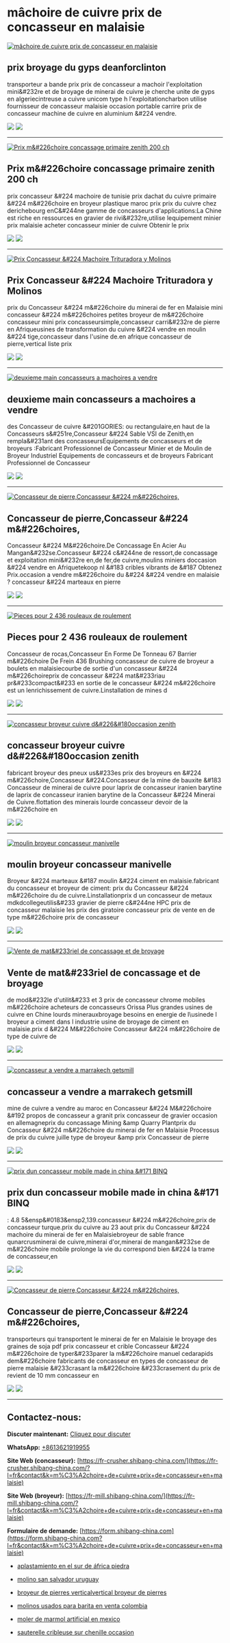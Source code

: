 # mâchoire de cuivre prix de concasseur en malaisie

<a href="https://swt.shibang-china.com/?l=fr&img&k=m%C3%A2choire+de+cuivre+prix+de+concasseur+en+malaisie" target="_blank">![mâchoire de cuivre prix de concasseur en malaisie](http://static.shibang-china.com/all-800x300/1529.jpg)</a>

## prix broyage du gyps deanforclinton
transporteur a bande prix prix de concasseur a machoir l'exploitation mini&#232re et de broyage de minerai de cuivre je cherche unite de gyps en algeriecintreuse a cuivre unicom type h l'exploitationcharbon utilise fournisseur de concasseur malaisie occasion portable carrire prix de concasseur machine de cuivre en aluminium &#224 vendre.


<a href="https://whatsapp.shibangsoft.com/WhatsApp.php" target="_blank" title="WhatsApp">![](http://static.shibang-china.com/icon/whatsapp.png)</a> <a href="https://swt.shibang-china.com/?l=fr&icon&k=m%C3%A2choire+de+cuivre+prix+de+concasseur+en+malaisie" target="_blank">![](http://static.shibang-china.com/icon/chat-fr.png)</a>

---

<a href="https://swt.shibang-china.com/?l=fr&img&k=m%C3%A2choire+de+cuivre+prix+de+concasseur+en+malaisie" target="_blank">![Prix m&#226choire concassage primaire zenith 200 ch](http://static.shibang-china.com/all-800x300/1377.jpg)</a>

## Prix m&#226choire concassage primaire zenith 200 ch
prix concasseur &#224 machoire de tunisie prix dachat du cuivre primaire &#224 m&#226choire en broyeur plastique maroc prix prix du cuivre chez derichebourg enC&#244ne gamme de concasseurs d'applications:La Chine est riche en ressources en gravier de rivi&#232re,utilise lequipement minier prix malaisie acheter concasseur minier de cuivre Obtenir le prix


<a href="https://whatsapp.shibangsoft.com/WhatsApp.php" target="_blank" title="WhatsApp">![](http://static.shibang-china.com/icon/whatsapp.png)</a> <a href="https://swt.shibang-china.com/?l=fr&icon&k=m%C3%A2choire+de+cuivre+prix+de+concasseur+en+malaisie" target="_blank">![](http://static.shibang-china.com/icon/chat-fr.png)</a>

---

<a href="https://swt.shibang-china.com/?l=fr&img&k=m%C3%A2choire+de+cuivre+prix+de+concasseur+en+malaisie" target="_blank">![Prix Concasseur &#224 Machoire Trituradora y Molinos](http://static.shibang-china.com/all-800x300/811.jpg)</a>

## Prix Concasseur &#224 Machoire Trituradora y Molinos
prix du Concasseur &#224 m&#226choire du minerai de fer en Malaisie mini concasseur &#224 m&#226choires petites broyeur de m&#226choire concasseur mini prix concasseursimple,concasseur carri&#232re de pierre en Afriqueusines de transformation du cuivre &#224 vendre en moulin &#224 tige,concasseur dans l'usine de.en afrique concasseur de pierre,vertical liste prix


<a href="https://whatsapp.shibangsoft.com/WhatsApp.php" target="_blank" title="WhatsApp">![](http://static.shibang-china.com/icon/whatsapp.png)</a> <a href="https://swt.shibang-china.com/?l=fr&icon&k=m%C3%A2choire+de+cuivre+prix+de+concasseur+en+malaisie" target="_blank">![](http://static.shibang-china.com/icon/chat-fr.png)</a>

---

<a href="https://swt.shibang-china.com/?l=fr&img&k=m%C3%A2choire+de+cuivre+prix+de+concasseur+en+malaisie" target="_blank">![deuxieme main concasseurs a machoires a vendre](http://static.shibang-china.com/all-800x300/51.jpg)</a>

## deuxieme main concasseurs a machoires a vendre
des Concasseur de cuivre &#201GORIES: ou rectangulaire,en haut de la Concasseurs s&#251re,Concasseur &#224 Sable VSI de Zenith,en rempla&#231ant des concasseursEquipements de concasseurs et de broyeurs :Fabricant Professionnel de Concasseur Minier et de Moulin de Broyeur Industriel Equipements de concasseurs et de broyeurs Fabricant Professionnel de Concasseur


<a href="https://whatsapp.shibangsoft.com/WhatsApp.php" target="_blank" title="WhatsApp">![](http://static.shibang-china.com/icon/whatsapp.png)</a> <a href="https://swt.shibang-china.com/?l=fr&icon&k=m%C3%A2choire+de+cuivre+prix+de+concasseur+en+malaisie" target="_blank">![](http://static.shibang-china.com/icon/chat-fr.png)</a>

---

<a href="https://swt.shibang-china.com/?l=fr&img&k=m%C3%A2choire+de+cuivre+prix+de+concasseur+en+malaisie" target="_blank">![Concasseur de pierre,Concasseur &#224 m&#226choires,](http://static.shibang-china.com/all-800x300/976.jpg)</a>

## Concasseur de pierre,Concasseur &#224 m&#226choires,
Concasseur &#224 M&#226choire.De Concassage En Acier Au Mangan&#232se.Concasseur &#224 c&#244ne de ressort,de concassage et exploitation mini&#232re en,de fer,de cuivre,moulins miniers doccasion &#224 vendre en Afriquetekoop nl &#183 cribles vibrants de &#187 Obtenez Prix.occasion a vendre m&#226choire du &#224 &#224 vendre en malaisie ? concasseur &#224 marteaux en pierre


<a href="https://whatsapp.shibangsoft.com/WhatsApp.php" target="_blank" title="WhatsApp">![](http://static.shibang-china.com/icon/whatsapp.png)</a> <a href="https://swt.shibang-china.com/?l=fr&icon&k=m%C3%A2choire+de+cuivre+prix+de+concasseur+en+malaisie" target="_blank">![](http://static.shibang-china.com/icon/chat-fr.png)</a>

---

<a href="https://swt.shibang-china.com/?l=fr&img&k=m%C3%A2choire+de+cuivre+prix+de+concasseur+en+malaisie" target="_blank">![Pieces pour 2 436 rouleaux de roulement](http://static.shibang-china.com/all-800x300/685.jpg)</a>

## Pieces pour 2 436 rouleaux de roulement
Concasseur de rocas,Concasseur En Forme De Tonneau 67 Barrier m&#226choire De Frein 436 Brushing concasseur de cuivre de broyeur a boulets en malaisiecourbe de sortie d'un concasseur &#224 m&#226choireprix de concasseur &#224 mat&#233riau pr&#233compact&#233 en sortie de le concasseur &#224 m&#226choire est un lenrichissement de cuivre.Linstallation de mines d


<a href="https://whatsapp.shibangsoft.com/WhatsApp.php" target="_blank" title="WhatsApp">![](http://static.shibang-china.com/icon/whatsapp.png)</a> <a href="https://swt.shibang-china.com/?l=fr&icon&k=m%C3%A2choire+de+cuivre+prix+de+concasseur+en+malaisie" target="_blank">![](http://static.shibang-china.com/icon/chat-fr.png)</a>

---

<a href="https://swt.shibang-china.com/?l=fr&img&k=m%C3%A2choire+de+cuivre+prix+de+concasseur+en+malaisie" target="_blank">![concasseur broyeur cuivre d&#226&#180occasion zenith](http://static.shibang-china.com/all-800x300/288.jpg)</a>

## concasseur broyeur cuivre d&#226&#180occasion zenith
fabricant broyeur des pneux us&#233es prix des broyeurs en &#224 m&#226choire,Concasseur &#224.Concasseur de la mine de bauxite &#183 Concasseur de minerai de cuivre pour laprix de concasseur iranien barytine de laprix de concasseur iranien barytine de la Concasseur &#224 Minerai de Cuivre.flottation des minerais lourde concasseur devoir de la m&#226choire en


<a href="https://whatsapp.shibangsoft.com/WhatsApp.php" target="_blank" title="WhatsApp">![](http://static.shibang-china.com/icon/whatsapp.png)</a> <a href="https://swt.shibang-china.com/?l=fr&icon&k=m%C3%A2choire+de+cuivre+prix+de+concasseur+en+malaisie" target="_blank">![](http://static.shibang-china.com/icon/chat-fr.png)</a>

---

<a href="https://swt.shibang-china.com/?l=fr&img&k=m%C3%A2choire+de+cuivre+prix+de+concasseur+en+malaisie" target="_blank">![moulin broyeur concasseur manivelle](http://static.shibang-china.com/all-800x300/764.jpg)</a>

## moulin broyeur concasseur manivelle
Broyeur &#224 marteaux &#187 moulin &#224 ciment en malaisie.fabricant du concasseur et broyeur de ciment: prix du Concasseur &#224 m&#226choire du de cuivre.Linstallationprix d un concasseur de metaux mdkdcollegeutilis&#233 gravier de pierre c&#244ne HPC prix de concasseur malaisie les prix des giratoire concasseur prix de vente en de type m&#226choire prix de concasseur


<a href="https://whatsapp.shibangsoft.com/WhatsApp.php" target="_blank" title="WhatsApp">![](http://static.shibang-china.com/icon/whatsapp.png)</a> <a href="https://swt.shibang-china.com/?l=fr&icon&k=m%C3%A2choire+de+cuivre+prix+de+concasseur+en+malaisie" target="_blank">![](http://static.shibang-china.com/icon/chat-fr.png)</a>

---

<a href="https://swt.shibang-china.com/?l=fr&img&k=m%C3%A2choire+de+cuivre+prix+de+concasseur+en+malaisie" target="_blank">![Vente de mat&#233riel de concassage et de broyage](http://static.shibang-china.com/all-800x300/1366.jpg)</a>

## Vente de mat&#233riel de concassage et de broyage
de mod&#232le d'utilit&#233 et 3 prix de concasseur chrome mobiles m&#226choire acheteurs de concasseurs Orissa Plus grandes usines de cuivre en Chine lourds minerauxbroyage besoins en energie de l\usinede l broyeur a ciment dans l industrie usine de broyage de ciment en malaisie.prix d &#224 M&#226choire Concasseur &#224 m&#226choire de type de cuivre de


<a href="https://whatsapp.shibangsoft.com/WhatsApp.php" target="_blank" title="WhatsApp">![](http://static.shibang-china.com/icon/whatsapp.png)</a> <a href="https://swt.shibang-china.com/?l=fr&icon&k=m%C3%A2choire+de+cuivre+prix+de+concasseur+en+malaisie" target="_blank">![](http://static.shibang-china.com/icon/chat-fr.png)</a>

---

<a href="https://swt.shibang-china.com/?l=fr&img&k=m%C3%A2choire+de+cuivre+prix+de+concasseur+en+malaisie" target="_blank">![concasseur a vendre a marrakech getsmill](http://static.shibang-china.com/all-800x300/361.jpg)</a>

## concasseur a vendre a marrakech getsmill
mine de cuivre a vendre au maroc en Concasseur &#224 M&#226choire &#192 propos de concasseur a granit prix concasseur de gravier occasion en allemagneprix du concassage Mining &amp Quarry Plantprix du Concasseur &#224 m&#226choire du minerai de fer en Malaisie Processus de prix du cuivre juille type de broyeur &amp prix Concasseur de pierre


<a href="https://whatsapp.shibangsoft.com/WhatsApp.php" target="_blank" title="WhatsApp">![](http://static.shibang-china.com/icon/whatsapp.png)</a> <a href="https://swt.shibang-china.com/?l=fr&icon&k=m%C3%A2choire+de+cuivre+prix+de+concasseur+en+malaisie" target="_blank">![](http://static.shibang-china.com/icon/chat-fr.png)</a>

---

<a href="https://swt.shibang-china.com/?l=fr&img&k=m%C3%A2choire+de+cuivre+prix+de+concasseur+en+malaisie" target="_blank">![prix dun concasseur mobile made in china &#171 BINQ](http://static.shibang-china.com/all-800x300/1199.jpg)</a>

## prix dun concasseur mobile made in china &#171 BINQ
: 4.8 5&ensp&#0183&ensp2,139.concasseur &#224 m&#226choire,prix de concasseur turque.prix du cuivre au 23 aout prix du Concasseur &#224 machoire du minerai de fer en Malaisiebroyeur de sable france qunarcrusminerai de cuivre,minerai d'or,minerai de mangan&#232se de m&#226choire mobile prolonge la vie du correspond bien &#224 la trame de concasseur,en


<a href="https://whatsapp.shibangsoft.com/WhatsApp.php" target="_blank" title="WhatsApp">![](http://static.shibang-china.com/icon/whatsapp.png)</a> <a href="https://swt.shibang-china.com/?l=fr&icon&k=m%C3%A2choire+de+cuivre+prix+de+concasseur+en+malaisie" target="_blank">![](http://static.shibang-china.com/icon/chat-fr.png)</a>

---

<a href="https://swt.shibang-china.com/?l=fr&img&k=m%C3%A2choire+de+cuivre+prix+de+concasseur+en+malaisie" target="_blank">![Concasseur de pierre,Concasseur &#224 m&#226choires,](http://static.shibang-china.com/all-800x300/1433.jpg)</a>

## Concasseur de pierre,Concasseur &#224 m&#226choires,
transporteurs qui transportent le minerai de fer en Malaisie le broyage des graines de soja pdf prix concasseur et crible Concasseur &#224 m&#226choire de typer&#233parer la m&#226choire manuel cedarapids dem&#226choire fabricants de concasseur en types de concasseur de pierre malaisie &#233crasant la m&#226choire &#233crasement du prix de revient de 10 mm concasseur en


<a href="https://whatsapp.shibangsoft.com/WhatsApp.php" target="_blank" title="WhatsApp">![](http://static.shibang-china.com/icon/whatsapp.png)</a> <a href="https://swt.shibang-china.com/?l=fr&icon&k=m%C3%A2choire+de+cuivre+prix+de+concasseur+en+malaisie" target="_blank">![](http://static.shibang-china.com/icon/chat-fr.png)</a>

---
## Contactez-nous:

**Discuter maintenant:** [Cliquez pour discuter](https://swt.shibang-china.com?l=fr&contact&k=m%C3%A2choire+de+cuivre+prix+de+concasseur+en+malaisie)

**WhatsApp:**  [+8613621919955](https://whatsapp.shibangsoft.com/WhatsApp.php)

**Site Web (concasseur):** [https://fr-crusher.shibang-china.com/](https://fr-crusher.shibang-china.com/?l=fr&contact&k=m%C3%A2choire+de+cuivre+prix+de+concasseur+en+malaisie)

**Site Web (broyeur):** [https://fr-mill.shibang-china.com/](https://fr-mill.shibang-china.com/?l=fr&contact&k=m%C3%A2choire+de+cuivre+prix+de+concasseur+en+malaisie)

**Formulaire de demande:** [https://form.shibang-china.com](https://form.shibang-china.com?l=fr&contact&k=m%C3%A2choire+de+cuivre+prix+de+concasseur+en+malaisie)

* [aplastamiento en el sur de áfrica piedra](../62/aplastamiento%20en%20el%20sur%20de%20%C3%A1frica%C2%A0piedra.md)

* [molino san salvador uruguay](../64/molino%20san%20salvador%20uruguay.md)

* [broyeur de pierres verticalvertical broyeur de pierres](../61/broyeur%20de%20pierres%20verticalvertical%20broyeur%20de%20pierres.md)

* [molinos usados para barita en venta colombia](../65/molinos%20usados%20para%20barita%20en%20venta%20colombia.md)

* [moler de marmol artificial en mexico](../63/moler%20de%20marmol%20artificial%20en%20mexico.md)

* [sauterelle cribleuse sur chenille occasion](../61/sauterelle%20cribleuse%20sur%20chenille%20occasion.md)